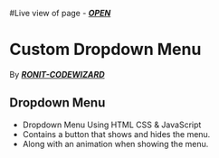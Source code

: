 #Live view of page - [***OPEN***]()
# Custom Dropdown Menu
By [***RONIT-CODEWIZARD***](https://github.com/Ronit-CodeWizard")
## Dropdown Menu
* Dropdown Menu Using HTML CSS & JavaScript
* Contains a button that shows and hides the menu.
* Along with an animation when showing the menu.

